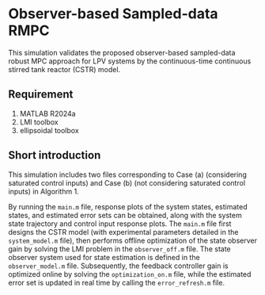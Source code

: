 # Observer-based Sampled-data RMPC

This simulation validates the proposed observer-based sampled-data robust MPC approach for LPV systems by the continuous-time continuous stirred tank reactor (CSTR) model.

## Requirement

1) MATLAB R2024a
2) LMI toolbox
3) ellipsoidal toolbox

## Short introduction 

This simulation includes two files corresponding to Case (a) (considering saturated control inputs) and Case (b) (not considering saturated control inputs) in Algorithm 1. 

By running the `main.m` file, response plots of the system states, estimated states, and estimated error sets can be obtained, along with the system state trajectory and control input response plots. The `main.m` file first designs the CSTR model (with experimental parameters detailed in the `system_model.m` file), then performs offline optimization of the state observer gain by solving the LMI problem in the `observer_off.m` file. The state observer system used for state estimation is defined in the `observer_model.m` file. Subsequently, the feedback controller gain is optimized online by solving the `optimization_on.m` file, while the estimated error set is updated in real time by calling the `error_refresh.m` file.

